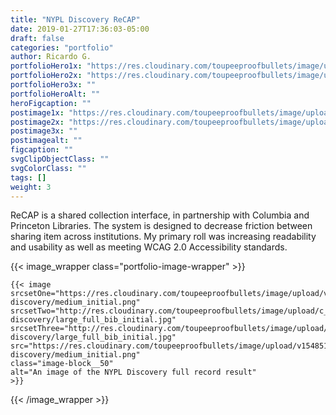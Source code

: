```yaml
---
title: "NYPL Discovery ReCAP"
date: 2019-01-27T17:36:03-05:00
draft: false
categories: "portfolio"
author: Ricardo G.
portfolioHero1x: "https://res.cloudinary.com/toupeeproofbullets/image/upload/t_portfolio_hero_16_9/v1548514912/nypl-discovery/large_full_bib_initial.jpg"
portfolioHero2x: "https://res.cloudinary.com/toupeeproofbullets/image/upload/t_portfolio_hero_2x/v1548514912/nypl-discovery/large_full_bib_initial.jpg"
portfolioHero3x: ""
portfolioHeroAlt: ""
heroFigcaption: ""
postimage1x: "https://res.cloudinary.com/toupeeproofbullets/image/upload/t_hp_portfolio/v1548514912/nypl-discovery/large_full_bib_initial.jpg"
postimage2x: "https://res.cloudinary.com/toupeeproofbullets/image/upload/t_hp_portfolio_2x/v1548514912/nypl-discovery/large_full_bib_initial.jpg"
postimage3x: ""
postimagealt: ""
figcaption: ""
svgClipObjectClass: ""
svgColorClass: ""
tags: []
weight: 3
---
```


ReCAP is a shared collection interface, in partnership with Columbia and Princeton Libraries. The system is designed to decrease friction between sharing item across institutions. My primary roll was increasing readability and usability as well as meeting WCAG 2.0 Accessibility standards. 

{{< image_wrapper class="portfolio-image-wrapper" >}}

    {{< image
    srcsetOne="https://res.cloudinary.com/toupeeproofbullets/image/upload/v1548514911/nypl-discovery/medium_initial.png"
    srcsetTwo="http://res.cloudinary.com/toupeeproofbullets/image/upload/c_limit,dpr_2.0,h_500,q_auto:best,w_500/v1548514912/nypl-discovery/large_full_bib_initial.jpg"
    srcsetThree="http://res.cloudinary.com/toupeeproofbullets/image/upload/c_limit,dpr_3.0,h_500,q_auto:best,w_500/v1548514912/nypl-discovery/large_full_bib_initial.jpg"
    src="https://res.cloudinary.com/toupeeproofbullets/image/upload/v1548514911/nypl-discovery/medium_initial.png"
    class="image-block__50"
    alt="An image of the NYPL Discovery full record result"
    >}}

{{< /image_wrapper >}}



